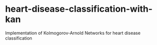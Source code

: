# heart-disease-classification-with-kan
Implementation of Kolmogorov-Arnold Networks for heart disease classification
